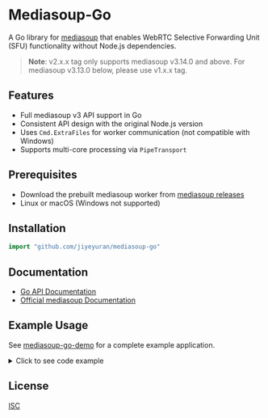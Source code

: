 # Mediasoup-Go

A Go library for [mediasoup](https://github.com/versatica/mediasoup) that enables WebRTC Selective Forwarding Unit (SFU) functionality without Node.js dependencies.

> **Note**: v2.x.x tag only supports mediasoup v3.14.0 and above. For mediasoup v3.13.0 below, please use v1.x.x tag.

## Features
- Full mediasoup v3 API support in Go
- Consistent API design with the original Node.js version
- Uses `Cmd.ExtraFiles` for worker communication (not compatible with Windows)
- Supports multi-core processing via `PipeTransport`

## Prerequisites
- Download the prebuilt mediasoup worker from [mediasoup releases](https://github.com/versatica/mediasoup/releases)
- Linux or macOS (Windows not supported)

## Installation
```go
import "github.com/jiyeyuran/mediasoup-go"
```

## Documentation
- [Go API Documentation](https://pkg.go.dev/github.com/jiyeyuran/mediasoup-go)
- [Official mediasoup Documentation](https://mediasoup.org/documentation/v3/mediasoup/api/)

## Example Usage
See [mediasoup-go-demo](https://github.com/jiyeyuran/mediasoup-go-demo) for a complete example application.

<details>
<summary>Click to see code example</summary>

```go
package main

import (
    "github.com/jiyeyuran/mediasoup-go"
    // ... other imports
)

func main() {
    // Create worker
    worker, err := mediasoup.NewWorker("path/to/mediasoup-worker")
    if err != nil {
        panic(err)
    }

    // Create router
    router, err := worker.CreateRouter(&mediasoup.RouterOptions{
        // Configure media codecs
    })

    // Create WebRTC transport
    transport, err := router.CreateWebRtcTransport(&mediasoup.WebRtcTransportOptions{
        ListenInfos: []mediasoup.TransportListenInfo{
            {IP: "0.0.0.0", AnnouncedAddress: "your.public.ip"},
        },
    })

    // Use the transport to produce/consume media
    // ...
}
```
</details>

## License
[ISC](/LICENSE)

